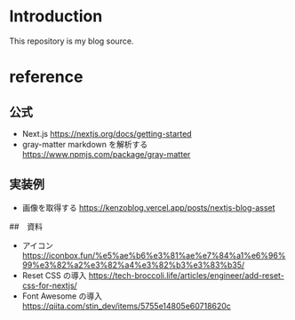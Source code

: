 # Introduction

This repository is my blog source.

# reference

## 公式

- Next.js
  https://nextjs.org/docs/getting-started
- gray-matter markdown を解析する
  https://www.npmjs.com/package/gray-matter

## 実装例

- 画像を取得する
  https://kenzoblog.vercel.app/posts/nextjs-blog-asset

##　資料

- アイコン
  https://iconbox.fun/%e5%ae%b6%e3%81%ae%e7%84%a1%e6%96%99%e3%82%a2%e3%82%a4%e3%82%b3%e3%83%b35/
- Reset CSS の導入
  https://tech-broccoli.life/articles/engineer/add-reset-css-for-nextjs/
- Font Awesome の導入
  https://qiita.com/stin_dev/items/5755e14805e60718620c
